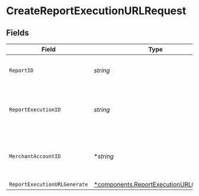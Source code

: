 # CreateReportExecutionURLRequest


## Fields

| Field                                                                                           | Type                                                                                            | Required                                                                                        | Description                                                                                     | Example                                                                                         |
| ----------------------------------------------------------------------------------------------- | ----------------------------------------------------------------------------------------------- | ----------------------------------------------------------------------------------------------- | ----------------------------------------------------------------------------------------------- | ----------------------------------------------------------------------------------------------- |
| `ReportID`                                                                                      | *string*                                                                                        | :heavy_check_mark:                                                                              | The ID of the report to retrieve a URL for.                                                     | 4d4c7123-b794-4fad-b1b9-5ab2606e6bbe                                                            |
| `ReportExecutionID`                                                                             | *string*                                                                                        | :heavy_check_mark:                                                                              | The ID of the execution of a report to retrieve a URL for.                                      | 003bc416-f32a-420c-8eb2-062a386e1fb0                                                            |
| `MerchantAccountID`                                                                             | **string*                                                                                       | :heavy_minus_sign:                                                                              | The ID of the merchant account to use for this request.                                         |                                                                                                 |
| `ReportExecutionURLGenerate`                                                                    | [*components.ReportExecutionURLGenerate](../../models/components/reportexecutionurlgenerate.md) | :heavy_minus_sign:                                                                              | N/A                                                                                             |                                                                                                 |